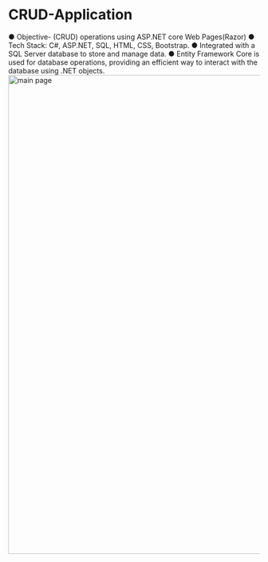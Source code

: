 # CRUD-Application
● Objective- (CRUD) operations using ASP.NET core Web Pages(Razor) 
● Tech Stack: C#, ASP.NET, SQL, HTML, CSS, Bootstrap. 
● Integrated with a SQL Server database to store and manage data. 
● Entity Framework Core is used for database operations, providing an efficient way to 
  interact with the database using .NET objects.
  <img width="960" alt="main page" src="https://github.com/user-attachments/assets/5c3a61bc-dd58-415e-8eb5-c8a3319bf26e">

